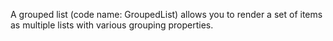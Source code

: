 A grouped list (code name: GroupedList) allows you to render a set of items as multiple lists with various grouping properties. 
